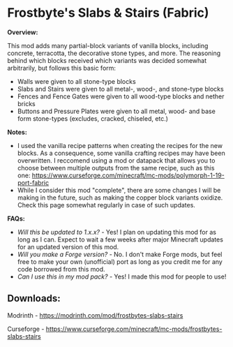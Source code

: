 # Frostbyte's Slabs & Stairs (Fabric)

**Overview:**

This mod adds many partial-block variants of vanilla blocks, including concrete, terracotta, the decorative stone types, and more. The reasoning behind which blocks received which variants was decided somewhat arbitrarily, but follows this basic form:

- Walls were given to all stone-type blocks
- Slabs and Stairs were given to all metal-, wood-, and stone-type blocks
- Fences and Fence Gates were given to all wood-type blocks and nether bricks
- Buttons and Pressure Plates were given to all metal, wood- and base form stone-types (excludes, cracked, chiseled, etc.)

**Notes:**

- I used the vanilla recipe patterns when creating the recipes for the new blocks. As a consequence, some vanilla crafting recipes may have been overwritten. I reccomend using a mod or datapack that allows you to choose between multiple outputs from the same recipe, such as this one: https://www.curseforge.com/minecraft/mc-mods/polymorph-1-19-port-fabric
- While I consider this mod "complete", there are some changes I will be making in the future, such as making the copper block variants oxidize. Check this page somewhat regularly in case of such updates.

**FAQs:**

- *Will this be updated to 1.x.x?* - Yes! I plan on updating this mod for as long as I can. Expect to wait a few weeks after major Minecraft updates for an updated version of this mod.
- *Will you make a Forge version?* - No. I don't make Forge mods, but feel free to make your own (unofficial) port as long as you credit me for any code borrowed from this mod.
- *Can I use this in my mod pack?* - Yes! I made this mod for people to use!

## Downloads:

Modrinth - https://modrinth.com/mod/frostbytes-slabs-stairs

Curseforge - https://www.curseforge.com/minecraft/mc-mods/frostbytes-slabs-stairs
